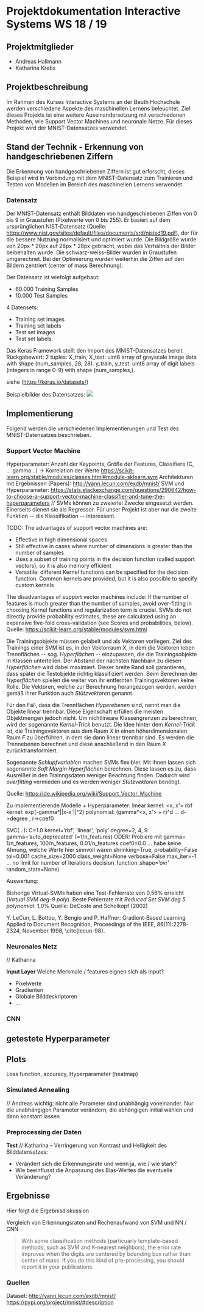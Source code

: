 # Projektdokumentation Interactive Systems WS 18 / 19
## Projektmitglieder 
- Andreas Hallmann
- Katharina Krebs
## Projektbeschreibung
Im Rahmen des Kurses Interactive Systems an der Beuth Hochschule werden verschiedene Aspekte des maschinellen Lernens beleuchtet. Ziel dieses Projekts ist eine weitere Auseinandersetzung mit verschiedenen Methoden, wie Support Vector Machines und neuronale Netze. Für dieses Projekt wird der MNIST-Datensatzes verwendet.
## Stand der Technik - Erkennung von handgeschriebenen Ziffern
Die Erkennung von handgeschriebenen Ziffern ist gut erforscht, dieses Beispiel wird in Verbindung mit dem MNIST-Datensatz zum Trainieren und Testen von Modellen im Bereich des maschinellen Lernens verwendet.
### Datensatz 
Der MNIST-Datensatz enthält Bilddaten von handgeschiebenen Ziffen von 0 bis 9 in Graustufen (Pixelwerte von 0 bis 255).
Er basiert auf dem ursprünglichen NIST-Datensatz (Quelle: https://www.nist.gov/sites/default/files/documents/srd/nistsd19.pdf), der für die bessere Nutzung normalisiert und optimiert wurde. Die Bildgröße wurde von 20px * 20px auf 28px * 28px gebracht, wobei das Verhältnis der Bilder beibehalten wurde. Die schwarz-weiss-Bilder wurden in Graustufen umgerechnet. Bei der Optimierung wurden weiterhin die Ziffen auf den Bildern zentriert (center of mass Berechnung).

Der Datensatz ist wiefolgt aufgebaut:
- 60.000 Training Samples 
- 10.000 Test Samples

4 Datensets:
- Training set images 
- Training set labels
- Test set images
- Test set labels

Das Keras Framework stellt den Import des MNIST-Datensatzes bereit. 
Rückgabewert:
2 tuples:
X_train, X_test: uint8 array of grayscale image data with shape (num_samples, 28, 28).
y_train, y_test: uint8 array of digit labels (integers in range 0-9) with shape (num_samples,).

siehe (https://keras.io/datasets/)

Beispielbilder des Datensatzes:
![](https://github.com/cataleya/isy-project/blob/master/img/documentation/Example-images-from-the-MNIST-dataset.png)

## Implementierung
Folgend werden die verschiedenen Implementierungen und Test des MNIST-Datensatzes beschrieben.

### Support Vector Machine
Hyperparameter: Anzahl der Keypoints, Größe der Features,
Classifiers (C, ... gamma ..) -> Korrelation der Werte
https://scikit-learn.org/stable/modules/classes.html#module-sklearn.svm
Architekturen mit Ergebnissen (Papers): http://yann.lecun.com/exdb/mnist/
SVM und Hyperparameter: https://stats.stackexchange.com/questions/290642/how-to-choose-a-support-vector-machine-classifier-and-tune-the-hyperparameters
//
SVMs können zu zweierlei Zwecke eingesetzt werden. Einerseits dienen sie als Regressor. Für unser Projekt ist aber nur die zweite Funktion -- die Klassifikation -- interessant.

TODO:
The advantages of support vector machines are:
- Effective in high dimensional spaces
- Still effective in cases where number of dimensions is greater than the number of samples
- Uses a subset of training points in the decision function (called support vectors), so it is also memory efficient
- Versatile: different Kernel functions can be specified for the decision function. Common kernels are provided, but it is also possible to specify custom kernels

The disadvantages of support vector machines include:
If the number of features is much greater than the number of samples, avoid over-fitting in choosing Kernel functions and regularization term is crucial.
SVMs do not directly provide probability estimates, these are calculated using an expensive five-fold cross-validation (see Scores and probabilities, below).
Quelle: https://scikit-learn.org/stable/modules/svm.html


Die Trainingsobjekte müssen gelabelt und als Vektoren vorliegen. Ziel des Trainings einer SVM ist es, in den Vektorraum *X*, in dem die Vektoren leben Trennflächen -- sog. *Hyperflächen* -- einzupassen, die die Trainingsobjekte in Klassen unterteilen. Der Abstand der nächsten Nachbarn zu diesen *Hyperflächen* wird dabei maximiert. Dieser breite Rand soll garantieren, dass später die Testobjekte richtig klassifiziert werden. Beim Berechnen der *Hyperflächen* spielen die weiter von ihr entfernten Trainingsvektoren keine Rolle. Die Vektoren, welche zur Berechnung herangezogen werden, werden gemäß ihrer Funktion auch *Stützvektoren* genannt.

Für den Fall, dass die Trennflächen *Hyperebenen* sind, nennt man die Objekte linear trennbar. Diese Eigenschaft erfüllen die meisten Objektmengen jedoch nicht. Um nichtlineare Klassengrenzen zu berechnen, wird der sogenannte *Kernel-Trick* benutzt.
Die Idee hinter dem *Kernel-Trick* ist, die Trainingsvektoren aus dem Raum *X* in einen höherdimensionalen Raum *F* zu überführen, in dem sie dann linear trennbar sind. Es werden die Trennebenen berechnet und diese anschließend in den Raum *X* zurücktransformiert.

Sogenannte *Schlupfvariablen* machen SVMs flexibler. Mit ihnen lassen sich sogenannte *Soft Margin Hyperflächen* berechnen. Diese lassen es zu, dass Ausreißer in den Trainngsdaten weniger Beachtung finden. Dadurch wird *overfitting* vermieden und es werden weniger *Stützvektoren* benötigt.

Quelle: https://de.wikipedia.org/wiki/Support_Vector_Machine

Zu implementierende Modelle + Hyperparameter:
 linear kernel: <x, x'>
 rbf kernel: exp(-gamma*||x-x'||^2)
 polynomial: (gamma*<x, x'> + r)^d ... d->degree , r->coef0

SVC(...):
 C=1.0 
 kernel=’rbf’, ‘linear’, ‘poly’
 degree=2, 4, 9
 gamma=’auto_deprecated’ (=1/n_features) ODER: Probiere mit gamma= 1/n_features, 100/n_features, 0.01/n_features
 coef0=0.0 ... habe keine Ahnung, welche Werte hier sinnvoll wären
 shrinking=True, 
 probability=False 
 tol=0.001 
 cache_size=2000
 class_weight=None
 verbose=False
 max_iter=-1 ... no limit for number of iterations
 decision_function_shape=’ovr’
 random_state=None)


Auswertung:

Bisherige Virtual-SVMs haben eine Test-Fehlerrate von 0,56% erreicht (*Virtual SVM deg-9 poly*).
Beste Fehlerrate mit *Reduced Set SVM deg 5 polynomial*: 1,0%
Quelle: DeCoste and Scholkopf (2002)

Y. LeCun, L. Bottou, Y. Bengio and P. Haffner: Gradient-Based Learning Applied to Document Recognition, Proceedings of the IEEE, 86(11):2278-2324, November 1998, \cite{lecun-98}. 

### Neuronales Netz 
// Katharina
 
**Input Layer** 
Welche Merkmale / features eignen sich als Input?
- Pixelwerte
- Gradienten
- Globale Bilddeskriptoren
- …

### CNN


## getestete Hyperparameter


## Plots
Loss function, accuracy, Hyperparameter (heatmap)

### Simulated Annealing
// Andreas 
wichtig: nicht alle Parameter sind unabhängig voneinander. Nur die unabhängigen Parameter verändern, die abhängigen initial wählen und dann konstant lassen

### Preprocessing der Daten
**Test** 
// Katharina
– Verringerung von Kontrast und Helligkeit des Bilddatensatzes:
- Verändert sich die Erkennungsrate und wenn ja, wie / wie stark?
- Wie beeinflusst die Anpassung des Bias-Wertes die eventuelle Veränderung? 

## Ergebnisse
Hier folgt die Ergebnisdiskussion

Vergleich von Erkennungsraten und Rechenaufwand von SVM und NN / CNN

> With some classification methods (particuarly template-based methods, such as SVM and K-nearest neighbors), the error rate improves when the digits are centered by bounding box rather than center of mass. If you do this kind of pre-processing, you should report it in your publications.

### Quellen
Dataset: http://yann.lecun.com/exdb/mnist/
https://pypi.org/project/mnist/#description
